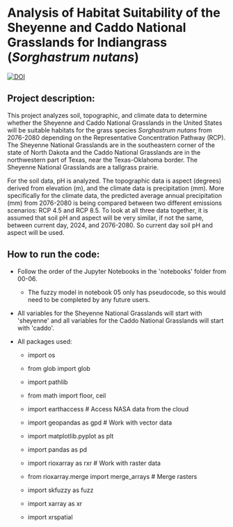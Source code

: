 # Analysis of Habitat Suitability of the Sheyenne and Caddo National Grasslands for Indiangrass (*Sorghastrum nutans*)

[![DOI](https://zenodo.org/badge/891814932.svg)](https://doi.org/10.5281/zenodo.14425230)


## Project description:
This project analyzes soil, topographic, and climate data to determine whether the Sheyenne and Caddo National Grasslands in the United States will be suitable habitats for the grass species *Sorghastrum nutans* from 2076-2080 depending on the Representative Concentration Pathway (RCP). The Sheyenne National Grasslands are in the southeastern corner of the state of North Dakota and the Caddo National Grasslands are in the northwestern part of Texas, near the Texas-Oklahoma border. The Sheyenne National Grasslands are a tallgrass prairie.

For the soil data, pH is analyzed. The topographic data is aspect (degrees) derived from elevation (m), and the climate data is precipitation (mm). More specifically for the climate data, the predicted average annual precipitation (mm) from 2076-2080 is being compared between two different emissions scenarios: RCP 4.5 and RCP 8.5. To look at all three data together, it is assumed that soil pH and aspect will be very similar, if not the same, between current day, 2024, and 2076-2080. So current day soil pH and aspect will be used.

## How to run the code:
* Follow the order of the Jupyter Notebooks in the 'notebooks' folder from 00-06.
    * The fuzzy model in notebook 05 only has pseudocode, so this would need to be completed by any future users.
* All variables for the Sheyenne National Grasslands will start with 'sheyenne' and all variables for the Caddo National Grasslands will start with 'caddo'.

* All packages used:
    * import os
    * from glob import glob
    * import pathlib
    * from math import floor, ceil

    * import earthaccess # Access NASA data from the cloud
    * import geopandas as gpd # Work with vector data
    * import matplotlib.pyplot as plt
    * import pandas as pd
    * import rioxarray as rxr # Work with raster data
    * from rioxarray.merge import merge_arrays # Merge rasters
    * import skfuzzy as fuzz
    * import xarray as xr
    * import xrspatial

